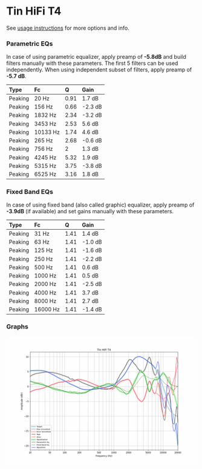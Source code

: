 # Tin HiFi T4
See [usage instructions](https://github.com/jaakkopasanen/AutoEq#usage) for more options and info.

### Parametric EQs
In case of using parametric equalizer, apply preamp of **-5.8dB** and build filters manually
with these parameters. The first 5 filters can be used independently.
When using independent subset of filters, apply preamp of **-5.7 dB**.

| Type    | Fc       |    Q | Gain    |
|:--------|:---------|:-----|:--------|
| Peaking | 20 Hz    | 0.91 | 1.7 dB  |
| Peaking | 156 Hz   | 0.66 | -2.3 dB |
| Peaking | 1832 Hz  | 2.34 | -3.2 dB |
| Peaking | 3453 Hz  | 2.53 | 5.6 dB  |
| Peaking | 10133 Hz | 1.74 | 4.6 dB  |
| Peaking | 265 Hz   | 2.68 | -0.6 dB |
| Peaking | 756 Hz   | 2    | 1.3 dB  |
| Peaking | 4245 Hz  | 5.32 | 1.9 dB  |
| Peaking | 5315 Hz  | 3.75 | -3.8 dB |
| Peaking | 6525 Hz  | 3.16 | 1.8 dB  |

### Fixed Band EQs
In case of using fixed band (also called graphic) equalizer, apply preamp of **-3.9dB**
(if available) and set gains manually with these parameters.

| Type    | Fc       |    Q | Gain    |
|:--------|:---------|:-----|:--------|
| Peaking | 31 Hz    | 1.41 | 1.4 dB  |
| Peaking | 63 Hz    | 1.41 | -1.0 dB |
| Peaking | 125 Hz   | 1.41 | -1.6 dB |
| Peaking | 250 Hz   | 1.41 | -2.2 dB |
| Peaking | 500 Hz   | 1.41 | 0.6 dB  |
| Peaking | 1000 Hz  | 1.41 | 0.5 dB  |
| Peaking | 2000 Hz  | 1.41 | -2.5 dB |
| Peaking | 4000 Hz  | 1.41 | 3.7 dB  |
| Peaking | 8000 Hz  | 1.41 | 2.7 dB  |
| Peaking | 16000 Hz | 1.41 | -1.4 dB |

### Graphs
![](./Tin%20HiFi%20T4.png)